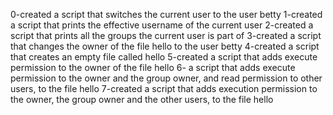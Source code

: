 0-created a script that switches the current user to the user betty
1-created a script that prints the effective username of the current user
2-created a script that prints all the groups the current user is part of
3-created a script that changes the owner of the file hello to the user betty
4-created a script that creates an empty file called hello
5-created  a script that adds execute permission to the owner of the file hello
6- a script that adds execute permission to the owner and the group owner, and read permission to other users, to the file hello
7-created a script that adds execution permission to the owner, the group owner and the other users, to the file hello
